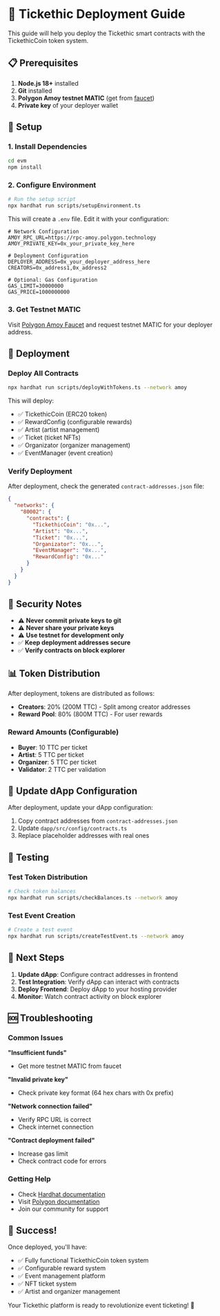 # 🚀 Tickethic Deployment Guide

This guide will help you deploy the Tickethic smart contracts with the TickethicCoin token system.

## 📋 Prerequisites

1. **Node.js 18+** installed
2. **Git** installed
3. **Polygon Amoy testnet MATIC** (get from [faucet](https://faucet.polygon.technology/))
4. **Private key** of your deployer wallet

## 🔧 Setup

### 1. Install Dependencies

```bash
cd evm
npm install
```

### 2. Configure Environment

```bash
# Run the setup script
npx hardhat run scripts/setupEnvironment.ts
```

This will create a `.env` file. Edit it with your configuration:

```env
# Network Configuration
AMOY_RPC_URL=https://rpc-amoy.polygon.technology
AMOY_PRIVATE_KEY=0x_your_private_key_here

# Deployment Configuration
DEPLOYER_ADDRESS=0x_your_deployer_address_here
CREATORS=0x_address1,0x_address2

# Optional: Gas Configuration
GAS_LIMIT=30000000
GAS_PRICE=1000000000
```

### 3. Get Testnet MATIC

Visit [Polygon Amoy Faucet](https://faucet.polygon.technology/) and request testnet MATIC for your deployer address.

## 🚀 Deployment

### Deploy All Contracts

```bash
npx hardhat run scripts/deployWithTokens.ts --network amoy
```

This will deploy:
- ✅ TickethicCoin (ERC20 token)
- ✅ RewardConfig (configurable rewards)
- ✅ Artist (artist management)
- ✅ Ticket (ticket NFTs)
- ✅ Organizator (organizer management)
- ✅ EventManager (event creation)

### Verify Deployment

After deployment, check the generated `contract-addresses.json` file:

```json
{
  "networks": {
    "80002": {
      "contracts": {
        "TickethicCoin": "0x...",
        "Artist": "0x...",
        "Ticket": "0x...",
        "Organizator": "0x...",
        "EventManager": "0x...",
        "RewardConfig": "0x..."
      }
    }
  }
}
```

## 🔐 Security Notes

- ⚠️ **Never commit private keys to git**
- ⚠️ **Never share your private keys**
- ⚠️ **Use testnet for development only**
- ✅ **Keep deployment addresses secure**
- ✅ **Verify contracts on block explorer**

## 📊 Token Distribution

After deployment, tokens are distributed as follows:

- **Creators**: 20% (200M TTC) - Split among creator addresses
- **Reward Pool**: 80% (800M TTC) - For user rewards

### Reward Amounts (Configurable)

- **Buyer**: 10 TTC per ticket
- **Artist**: 5 TTC per ticket
- **Organizer**: 5 TTC per ticket
- **Validator**: 2 TTC per validation

## 🔄 Update dApp Configuration

After deployment, update your dApp configuration:

1. Copy contract addresses from `contract-addresses.json`
2. Update `dapp/src/config/contracts.ts`
3. Replace placeholder addresses with real ones

## 🧪 Testing

### Test Token Distribution

```bash
# Check token balances
npx hardhat run scripts/checkBalances.ts --network amoy
```

### Test Event Creation

```bash
# Create a test event
npx hardhat run scripts/createTestEvent.ts --network amoy
```

## 📝 Next Steps

1. **Update dApp**: Configure contract addresses in frontend
2. **Test Integration**: Verify dApp can interact with contracts
3. **Deploy Frontend**: Deploy dApp to your hosting provider
4. **Monitor**: Watch contract activity on block explorer

## 🆘 Troubleshooting

### Common Issues

**"Insufficient funds"**
- Get more testnet MATIC from faucet

**"Invalid private key"**
- Check private key format (64 hex chars with 0x prefix)

**"Network connection failed"**
- Verify RPC URL is correct
- Check internet connection

**"Contract deployment failed"**
- Increase gas limit
- Check contract code for errors

### Getting Help

- Check [Hardhat documentation](https://hardhat.org/docs)
- Visit [Polygon documentation](https://docs.polygon.technology/)
- Join our community for support

## 🎉 Success!

Once deployed, you'll have:
- ✅ Fully functional TickethicCoin token system
- ✅ Configurable reward system
- ✅ Event management platform
- ✅ NFT ticket system
- ✅ Artist and organizer management

Your Tickethic platform is ready to revolutionize event ticketing! 🎫
